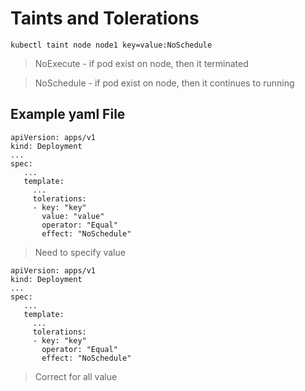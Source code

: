 # Taints and Tolerations
    kubectl taint node node1 key=value:NoSchedule 
> NoExecute - if pod exist on node, then it terminated

> NoSchedule - if pod exist on node, then it continues to running  
  
## Example yaml File
	apiVersion: apps/v1
    kind: Deployment
    ...
    spec:
       ...
       template:
         ...
         tolerations:
         - key: "key"
           value: "value"
           operator: "Equal"
           effect: "NoSchedule"
    
> Need to specify value

  	apiVersion: apps/v1
    kind: Deployment
    ...
    spec:
       ...
       template:
         ...
         tolerations:
         - key: "key"
           operator: "Equal"
           effect: "NoSchedule"
    
> Correct for all value

